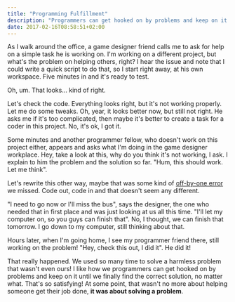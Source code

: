 ```yaml
---
title: "Programming Fulfillment"
description: "Programmers can get hooked on by problems and keep on it until they finally find the correct solution, no matter what."
date: 2017-02-16T08:58:51+02:00
---
```


As I walk around the office, a game designer friend calls me to ask for help on a simple task he is working on. I'm working on a different project, but what's the problem on helping others, right? I hear the issue and note that I could write a quick script to do that, so I start right away, at his own workspace. Five minutes in and it's ready to test.

Oh, um. That looks... kind of right.

Let's check the code. Everything looks right, but it's not working properly. Let me do some tweaks. Oh, year, it looks better now, but still not right. He asks me if it's too complicated, then maybe it's better to create a task for a coder in this project. No, it's ok, I got it.

Some minutes and another programmer fellow, who doesn't work on this project either, appears and asks what I'm doing in the game designer workplace. Hey, take a look at this, why do you think it's not working, I ask. I explain to him the problem and the solution so far. "Hum, this should work. Let me think".

Let's rewrite this other way, maybe that was some kind of [off-by-one error](https://en.wikipedia.org/wiki/Off-by-one_error) we missed. Code out, code in and that doesn't seem any different. 

"I need to go now or I'll miss the bus", says the designer, the one who needed that in first place and was just looking at us all this time. "I'll let my computer on, so you guys can finish that". No, I thought, we can finish that tomorrow. I go down to my computer, still thinking about that.

Hours later, when I'm going home, I see my programmer friend there, still working on the problem! "Hey, check this out, I did it". He did it!

That really happened. We used so many time to solve a harmless problem that wasn't even ours! I like how we programmers can get hooked on by problems and keep on it until we finally find the correct solution, no matter what. That's so satisfying! At some point, that wasn't no more about helping someone get their job done, **it was about solving a problem**.
